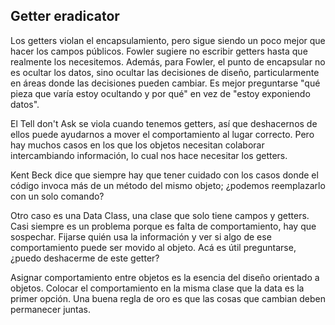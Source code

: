 ## Getter eradicator

Los getters violan el encapsulamiento, pero sigue siendo un poco mejor que hacer los campos públicos. Fowler sugiere no escribir getters hasta que realmente los necesitemos. Además, para Fowler, el punto de encapsular no es ocultar los datos, sino ocultar las decisiones de diseño, particularmente en áreas donde las decisiones pueden cambiar. Es mejor preguntarse "qué pieza que varía estoy ocultando y por qué" en vez de "estoy exponiendo datos". 

El Tell don't Ask se viola cuando tenemos getters, así que deshacernos de ellos puede ayudarnos a mover el comportamiento al lugar correcto. Pero hay muchos casos en los que los objetos necesitan colaborar intercambiando información, lo cual nos hace necesitar los getters. 

Kent Beck dice que siempre hay que tener cuidado con los casos donde el código invoca más de un método del mismo objeto; ¿podemos reemplazarlo con un solo comando?

Otro caso es una Data Class, una clase que solo tiene campos y getters. Casi siempre es un problema porque es falta de comportamiento, hay que sospechar. Fijarse quién usa la información y ver si algo de ese comportamiento puede ser movido al objeto. Acá es útil preguntarse, ¿puedo deshacerme de este getter?

Asignar comportamiento entre objetos es la esencia del diseño orientado a objetos. Colocar el comportamiento en la misma clase que la data es la primer opción. Una buena regla de oro es que las cosas que cambian deben permanecer juntas.

